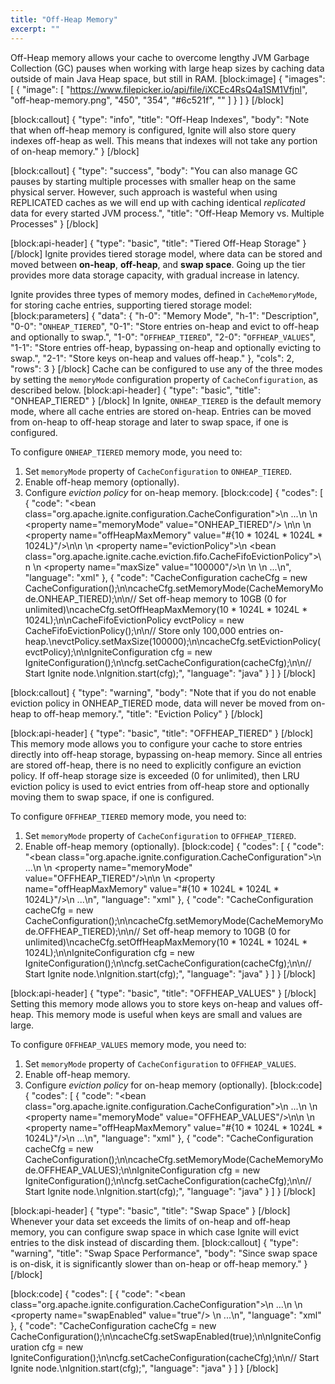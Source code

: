 ```yaml
---
title: "Off-Heap Memory"
excerpt: ""
---
```

Off-Heap memory allows your cache to overcome lengthy JVM Garbage Collection (GC) pauses when working with large heap sizes by caching data outside of main Java Heap space, but still in RAM.
[block:image]
{
  "images": [
    {
      "image": [
        "https://www.filepicker.io/api/file/iXCEc4RsQ4a1SM1Vfjnl",
        "off-heap-memory.png",
        "450",
        "354",
        "#6c521f",
        ""
      ]
    }
  ]
}
[/block]

[block:callout]
{
  "type": "info",
  "title": "Off-Heap Indexes",
  "body": "Note that when off-heap memory is configured, Ignite will also store query indexes off-heap as well. This means that indexes will not take any portion of on-heap memory."
}
[/block]

[block:callout]
{
  "type": "success",
  "body": "You can also manage GC pauses by starting multiple processes with smaller heap on the same physical server. However, such approach is wasteful when using REPLICATED caches as we will end up with caching identical *replicated* data for every started JVM process.",
  "title": "Off-Heap Memory vs. Multiple Processes"
}
[/block]

[block:api-header]
{
  "type": "basic",
  "title": "Tiered Off-Heap Storage"
}
[/block]
Ignite provides tiered storage model, where data can be stored and moved between **on-heap**, **off-heap**, and **swap space**. Going up the tier provides more data storage capacity, with gradual increase in latency. 

Ignite provides three types of memory modes, defined in `CacheMemoryMode`, for storing cache entries, supporting tiered storage model:
[block:parameters]
{
  "data": {
    "h-0": "Memory Mode",
    "h-1": "Description",
    "0-0": "`ONHEAP_TIERED`",
    "0-1": "Store entries on-heap and evict to off-heap and optionally to swap.",
    "1-0": "`OFFHEAP_TIERED`",
    "2-0": "`OFFHEAP_VALUES`",
    "1-1": "Store entries off-heap, bypassing on-heap and optionally evicting to swap.",
    "2-1": "Store keys on-heap and values off-heap."
  },
  "cols": 2,
  "rows": 3
}
[/block]
Cache can be configured to use any of the three modes by setting the `memoryMode` configuration property of `CacheConfiguration`, as described below.
[block:api-header]
{
  "type": "basic",
  "title": "ONHEAP_TIERED"
}
[/block]
In Ignite, `ONHEAP_TIERED`  is the default memory mode, where all cache entries are stored on-heap. Entries can be moved from on-heap to off-heap storage and later to swap space, if one is configured.

To configure `ONHEAP_TIERED` memory mode, you need to:

1. Set `memoryMode` property of `CacheConfiguration` to `ONHEAP_TIERED`. 
2. Enable off-heap memory (optionally).
3. Configure *eviction policy* for on-heap memory.
[block:code]
{
  "codes": [
    {
      "code": "<bean class=\"org.apache.ignite.configuration.CacheConfiguration\">\n  ...\n  <!-- Store cache entries on-heap. -->\n  <property name=\"memoryMode\" value=\"ONHEAP_TIERED\"/> \n\n  <!-- Enable Off-Heap memory with max size of 10 Gigabytes (0 for unlimited). -->\n  <property name=\"offHeapMaxMemory\" value=\"#{10 * 1024L * 1024L * 1024L}\"/>\n\n  <!-- Configure eviction policy. -->\n  <property name=\"evictionPolicy\">\n    <bean class=\"org.apache.ignite.cache.eviction.fifo.CacheFifoEvictionPolicy\">\n      <!-- Evict to off-heap after cache size reaches maxSize. -->\n      <property name=\"maxSize\" value=\"100000\"/>\n    </bean>\n  </property>\n  ...\n</bean>",
      "language": "xml"
    },
    {
      "code": "CacheConfiguration cacheCfg = new CacheConfiguration();\n\ncacheCfg.setMemoryMode(CacheMemoryMode.ONHEAP_TIERED);\n\n// Set off-heap memory to 10GB (0 for unlimited)\ncacheCfg.setOffHeapMaxMemory(10 * 1024L * 1024L * 1024L);\n\nCacheFifoEvictionPolicy evctPolicy = new CacheFifoEvictionPolicy();\n\n// Store only 100,000 entries on-heap.\nevctPolicy.setMaxSize(100000);\n\ncacheCfg.setEvictionPolicy(evctPolicy);\n\nIgniteConfiguration cfg = new IgniteConfiguration();\n\ncfg.setCacheConfiguration(cacheCfg);\n\n// Start Ignite node.\nIgnition.start(cfg);",
      "language": "java"
    }
  ]
}
[/block]

[block:callout]
{
  "type": "warning",
  "body": "Note that if you do not enable eviction policy in ONHEAP_TIERED mode, data will never be moved from on-heap to off-heap memory.",
  "title": "Eviction Policy"
}
[/block]

[block:api-header]
{
  "type": "basic",
  "title": "OFFHEAP_TIERED"
}
[/block]
This memory mode allows you to configure your cache to store entries directly into off-heap storage, bypassing on-heap memory. Since all entries are stored off-heap, there is no need to explicitly configure an eviction policy. If off-heap storage size is exceeded (0 for unlimited), then LRU eviction policy is used to evict entries from off-heap store and optionally moving them to swap space, if one is configured.

To configure `OFFHEAP_TIERED` memory mode, you need to:

1. Set `memoryMode` property of `CacheConfiguration` to `OFFHEAP_TIERED`. 
2. Enable off-heap memory (optionally).
[block:code]
{
  "codes": [
    {
      "code": "<bean class=\"org.apache.ignite.configuration.CacheConfiguration\">\n  ...\n  <!-- Always store cache entries in off-heap memory. -->\n  <property name=\"memoryMode\" value=\"OFFHEAP_TIERED\"/>\n\n  <!-- Enable Off-Heap memory with max size of 10 Gigabytes (0 for unlimited). -->\n  <property name=\"offHeapMaxMemory\" value=\"#{10 * 1024L * 1024L * 1024L}\"/>\n  ...\n</bean>",
      "language": "xml"
    },
    {
      "code": "CacheConfiguration cacheCfg = new CacheConfiguration();\n\ncacheCfg.setMemoryMode(CacheMemoryMode.OFFHEAP_TIERED);\n\n// Set off-heap memory to 10GB (0 for unlimited)\ncacheCfg.setOffHeapMaxMemory(10 * 1024L * 1024L * 1024L);\n\nIgniteConfiguration cfg = new IgniteConfiguration();\n\ncfg.setCacheConfiguration(cacheCfg);\n\n// Start Ignite node.\nIgnition.start(cfg);",
      "language": "java"
    }
  ]
}
[/block]

[block:api-header]
{
  "type": "basic",
  "title": "OFFHEAP_VALUES"
}
[/block]
Setting this memory mode allows you to store keys on-heap and values off-heap. This memory mode is useful when keys are small and values are large.

To configure `OFFHEAP_VALUES` memory mode, you need to:

1. Set `memoryMode` property of `CacheConfiguration` to `OFFHEAP_VALUES`. 
2. Enable off-heap memory.
3. Configure *eviction policy* for on-heap memory (optionally).
[block:code]
{
  "codes": [
    {
      "code": "<bean class=\"org.apache.ignite.configuration.CacheConfiguration\">\n  ...\n  <!-- Always store cache entries in off-heap memory. -->\n  <property name=\"memoryMode\" value=\"OFFHEAP_VALUES\"/>\n\n  <!-- Enable Off-Heap memory with max size of 10 Gigabytes (0 for unlimited). -->\n  <property name=\"offHeapMaxMemory\" value=\"#{10 * 1024L * 1024L * 1024L}\"/>\n  ...\n</bean>",
      "language": "xml"
    },
    {
      "code": "CacheConfiguration cacheCfg = new CacheConfiguration();\n\ncacheCfg.setMemoryMode(CacheMemoryMode.OFFHEAP_VALUES);\n\nIgniteConfiguration cfg = new IgniteConfiguration();\n\ncfg.setCacheConfiguration(cacheCfg);\n\n// Start Ignite node.\nIgnition.start(cfg);",
      "language": "java"
    }
  ]
}
[/block]

[block:api-header]
{
  "type": "basic",
  "title": "Swap Space"
}
[/block]
Whenever your data set exceeds the limits of on-heap and off-heap memory, you can configure swap space in which case Ignite will evict entries to the disk instead of discarding them.
[block:callout]
{
  "type": "warning",
  "title": "Swap Space Performance",
  "body": "Since swap space is on-disk, it is significantly slower than on-heap or off-heap memory."
}
[/block]

[block:code]
{
  "codes": [
    {
      "code": "<bean class=\"org.apache.ignite.configuration.CacheConfiguration\">\n  ...\n  <!-- Enable swap. -->\n  <property name=\"swapEnabled\" value=\"true\"/> \n  ...\n</bean>",
      "language": "xml"
    },
    {
      "code": "CacheConfiguration cacheCfg = new CacheConfiguration();\n\ncacheCfg.setSwapEnabled(true);\n\nIgniteConfiguration cfg = new IgniteConfiguration();\n\ncfg.setCacheConfiguration(cacheCfg);\n\n// Start Ignite node.\nIgnition.start(cfg);",
      "language": "java"
    }
  ]
}
[/block]